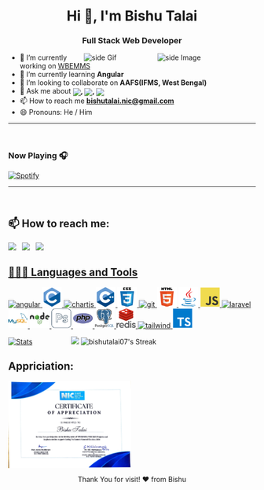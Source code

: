 <h1 align="center">Hi 👋, I'm Bishu Talai</h1>
<h3 align="center">Full Stack Web Developer</h3>

<img src="https://github.com/sciencepal/sciencepal/blob/master/assets/life_balance.gif" alt="side Image" align="right" width="200" height="auto" />
<a href="https://ko-fi.com/sciencepal"> <img src="https://media3.giphy.com/media/ZEB6yFbLnhyQf7g3hn/giphy.gif" alt="side Gif" align="right" width="150" height="auto"/> </a>

- 🔭 I’m currently working on [WBEMMS](https://wbemms.nic.in)
- 🌱 I’m currently learning **Angular**
- 👯 I’m looking to collaborate on **AAFS(IFMS, West Bengal)**
- 💬 Ask me about **[<img src="https://img.icons8.com/?size=100&id=hUvxmdu7Rloj&format=png&color=000000" width="2.5%" align="center"/>](https://laravel.com), [<img src="https://www.chartjs.org/media/logo-title.svg" width="2.5%" align="center"/>](https://www.chartjs.org), [<img src="https://img.icons8.com/?size=100&id=CIAZz2CYc6Kc&format=png&color=000000" width="2.5%" align="center"/>](https://tailwindcss.com)**
- 📫 How to reach me **bishutalai.nic@gmail.com**
- 😄 Pronouns: He / Him

---
<br>

### Now Playing 🎧

[![Spotify](https://github-readme-remake.vercel.app/api/spotify)]([https://open.spotify.com/user/31lrcvukfauz74prk2w2mulsfzya](https://open.spotify.com/user/31lrcvukfauz74prk2w2mulsfzya?si=abaed5fb4c1848bb&nd=1&dlsi=9d833225b26d40d3))


---

<br>

## 📫 How to reach me:
  
[<img src="https://img.icons8.com/color/48/000000/linkedin.png" width="3.5%"/>](https://www.linkedin.com/in/bishutalai)  &nbsp; [<img src="https://img.icons8.com/fluent/48/000000/facebook-new.png" width="3.5%"/>](https://www.facebook.com/bindas.bishu)  &nbsp; <a href="mailto:bishutalai.nic@gmail.com"> <img src="https://img.icons8.com/fluent/48/000000/gmail.png" width="3.5%"/>

## 👨🏻‍💻 Languages and Tools <br />
  <p align="left"> <a href="https://angular.io" target="_blank" rel="noreferrer"> <img src="https://angular.io/assets/images/logos/angular/angular.svg" alt="angular" width="40" height="40"/> </a> <a href="https://www.cprogramming.com/" target="_blank" rel="noreferrer"> <img src="https://raw.githubusercontent.com/devicons/devicon/master/icons/c/c-original.svg" alt="c" width="40" height="40"/> </a> <a href="https://www.chartjs.org" target="_blank" rel="noreferrer"> <img src="https://www.chartjs.org/media/logo-title.svg" alt="chartjs" width="40" height="40"/> </a> <a href="https://www.w3schools.com/cpp/" target="_blank" rel="noreferrer"> <img src="https://raw.githubusercontent.com/devicons/devicon/master/icons/cplusplus/cplusplus-original.svg" alt="cplusplus" width="40" height="40"/> </a> <a href="https://www.w3schools.com/css/" target="_blank" rel="noreferrer"> <img src="https://raw.githubusercontent.com/devicons/devicon/master/icons/css3/css3-original-wordmark.svg" alt="css3" width="40" height="40"/> </a> <a href="https://git-scm.com/" target="_blank" rel="noreferrer"> <img src="https://www.vectorlogo.zone/logos/git-scm/git-scm-icon.svg" alt="git" width="40" height="40"/> </a> <a href="https://www.w3.org/html/" target="_blank" rel="noreferrer"> <img src="https://raw.githubusercontent.com/devicons/devicon/master/icons/html5/html5-original-wordmark.svg" alt="html5" width="40" height="40"/> </a> <a href="https://www.java.com" target="_blank" rel="noreferrer"> <img src="https://raw.githubusercontent.com/devicons/devicon/master/icons/java/java-original.svg" alt="java" width="40" height="40"/> </a> <a href="https://developer.mozilla.org/en-US/docs/Web/JavaScript" target="_blank" rel="noreferrer"> <img src="https://raw.githubusercontent.com/devicons/devicon/master/icons/javascript/javascript-original.svg" alt="javascript" width="40" height="40"/> </a> <a href="https://laravel.com/" target="_blank" rel="noreferrer"> <img src="https://img.icons8.com/?size=100&id=hUvxmdu7Rloj&format=png&color=000000" alt="laravel" width="40" height="40"/> </a> <a href="https://www.mysql.com/" target="_blank" rel="noreferrer"> <img src="https://raw.githubusercontent.com/devicons/devicon/master/icons/mysql/mysql-original-wordmark.svg" alt="mysql" width="40" height="40"/> </a> <a href="https://nodejs.org" target="_blank" rel="noreferrer"> <img src="https://raw.githubusercontent.com/devicons/devicon/master/icons/nodejs/nodejs-original-wordmark.svg" alt="nodejs" width="40" height="40"/> </a> <a href="https://www.photoshop.com/en" target="_blank" rel="noreferrer"> <img src="https://raw.githubusercontent.com/devicons/devicon/master/icons/photoshop/photoshop-line.svg" alt="photoshop" width="40" height="40"/> </a> <a href="https://www.php.net" target="_blank" rel="noreferrer"> <img src="https://raw.githubusercontent.com/devicons/devicon/master/icons/php/php-original.svg" alt="php" width="40" height="40"/> </a> <a href="https://www.postgresql.org" target="_blank" rel="noreferrer"> <img src="https://raw.githubusercontent.com/devicons/devicon/master/icons/postgresql/postgresql-original-wordmark.svg" alt="postgresql" width="40" height="40"/> </a> <a href="https://redis.io" target="_blank" rel="noreferrer"> <img src="https://raw.githubusercontent.com/devicons/devicon/master/icons/redis/redis-original-wordmark.svg" alt="redis" width="40" height="40"/> </a> <a href="https://tailwindcss.com/" target="_blank" rel="noreferrer"> <img src="https://www.vectorlogo.zone/logos/tailwindcss/tailwindcss-icon.svg" alt="tailwind" width="40" height="40"/> </a> <a href="https://www.typescriptlang.org/" target="_blank" rel="noreferrer"> <img src="https://raw.githubusercontent.com/devicons/devicon/master/icons/typescript/typescript-original.svg" alt="typescript" width="40" height="40"/> </a> </p>

  [![Stats](https://github-readme-stats.vercel.app/api?username=bishutalai07&show_icons=true&theme=radical)](https://github-readme-stats.vercel.app/api?username=bishutalai07&show_icons=true&theme=radical)&nbsp; &nbsp; &nbsp; &nbsp; &nbsp; &nbsp; &nbsp; &nbsp; &nbsp; &nbsp; <img src="https://github.com/sciencepal/sciencepal/blob/master/assets/saved.gif" width="195">
  ![bishutalai07's Streak](https://github-readme-streak-stats.herokuapp.com/?user=bishutalai07&theme=vue-dark&hide_border=true)
  ## Appriciation:
  
  <img src="Appriciation_Letter.jpeg" alt="2" align="center" width="250" height="auto" >
  
  <p class="fs-6 text-capitalize" align="center"> Thank You for visit! ❤ from Bishu</p>
